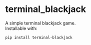 # terminal_blackjack
A simple terminal blackjack game.<br>
Installable with:<br>
```
pip install terminal-blackjack
```